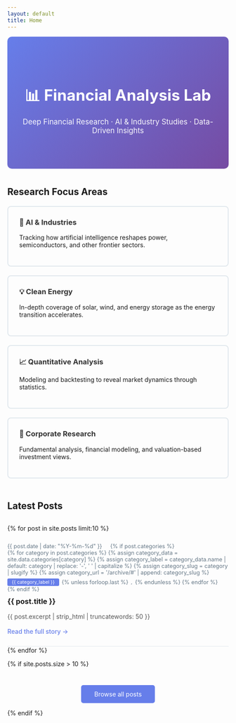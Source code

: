 ```yaml
---
layout: default
title: Home
---
```


<div class="home">
  <div class="hero-section">
    <h1>📊 Financial Analysis Lab</h1>
    <p class="lead">Deep Financial Research · AI & Industry Studies · Data-Driven Insights</p>
  </div>

  <div class="intro-section">
    <h2>Research Focus Areas</h2>
    <div class="research-areas">
      <div class="area-card">
        <h3>🤖 AI & Industries</h3>
        <p>Tracking how artificial intelligence reshapes power, semiconductors, and other frontier sectors.</p>
      </div>
      <div class="area-card">
        <h3>💡 Clean Energy</h3>
        <p>In-depth coverage of solar, wind, and energy storage as the energy transition accelerates.</p>
      </div>
      <div class="area-card">
        <h3>📈 Quantitative Analysis</h3>
        <p>Modeling and backtesting to reveal market dynamics through statistics.</p>
      </div>
      <div class="area-card">
        <h3>🏢 Corporate Research</h3>
        <p>Fundamental analysis, financial modeling, and valuation-based investment views.</p>
      </div>
    </div>
  </div>

  <h2>Latest Posts</h2>

  <div class="post-list">
    {% for post in site.posts limit:10 %}
      <article class="post-item">
        <div class="post-meta">
          <span class="post-date">{{ post.date | date: "%Y-%m-%d" }}</span>
          {% if post.categories %}
            <span class="post-categories">
              {% for category in post.categories %}
                {% assign category_data = site.data.categories[category] %}
                {% assign category_label = category_data.name | default: category | replace: '-', ' ' | capitalize %}
                {% assign category_slug = category | slugify %}
                {% assign category_url = '/archive/#' | append: category_slug %}
                <a class="post-category" href="{{ category_url | relative_url }}">{{ category_label }}</a>{% unless forloop.last %}<span class="category-separator">, </span>{% endunless %}
              {% endfor %}
            </span>
          {% endif %}
        </div>
        <h3>
          <a href="{{ post.url | relative_url }}">{{ post.title }}</a>
        </h3>
        <p class="post-excerpt">{{ post.excerpt | strip_html | truncatewords: 50 }}</p>
        <a href="{{ post.url | relative_url }}" class="read-more">Read the full story →</a>
      </article>
    {% endfor %}
  </div>

  {% if site.posts.size > 10 %}
    <p class="text-center">
      <a href="{{ '/archive' | relative_url }}" class="button">Browse all posts</a>
    </p>
  {% endif %}
</div>

<style>
  .hero-section {
    text-align: center;
    padding: 60px 20px;
    background: linear-gradient(135deg, #667eea 0%, #764ba2 100%);
    color: white;
    border-radius: 10px;
    margin-bottom: 40px;
  }

  .hero-section h1 {
    font-size: 2.5em;
    margin-bottom: 10px;
  }

  .lead {
    font-size: 1.2em;
    opacity: 0.95;
  }

  .intro-section {
    margin-bottom: 50px;
  }

  .research-areas {
    display: grid;
    grid-template-columns: repeat(auto-fit, minmax(250px, 1fr));
    gap: 20px;
    margin-top: 20px;
  }

  .area-card {
    padding: 25px;
    border: 2px solid #e1e8ed;
    border-radius: 8px;
    transition: all 0.3s ease;
  }

  .area-card:hover {
    border-color: #667eea;
    box-shadow: 0 5px 15px rgba(102, 126, 234, 0.2);
    transform: translateY(-5px);
  }

  .area-card h3 {
    margin-top: 0;
    color: #333;
  }

  .post-list {
    margin-top: 30px;
  }

  .post-item {
    padding: 25px 0;
    border-bottom: 1px solid #e1e8ed;
  }

  .post-meta {
    font-size: 0.9em;
    color: #657786;
    margin-bottom: 10px;
  }

  .post-date {
    margin-right: 15px;
  }

  .post-categories {
    display: inline-flex;
    flex-wrap: wrap;
    gap: 6px;
    align-items: center;
  }

  .post-category {
    display: inline-block;
    background: #667eea;
    color: white;
    padding: 2px 10px;
    border-radius: 3px;
    font-size: 0.85em;
    text-decoration: none;
  }

  .post-category:hover {
    background: #4a60c5;
  }

  .category-separator {
    color: #657786;
    font-size: 0.85em;
  }

  .post-item h3 {
    margin: 10px 0;
  }

  .post-item h3 a {
    color: #1a1a1a;
    text-decoration: none;
  }

  .post-item h3 a:hover {
    color: #667eea;
  }

  .post-excerpt {
    color: #555;
    line-height: 1.6;
  }

  .read-more {
    color: #667eea;
    text-decoration: none;
    font-weight: 500;
  }

  .read-more:hover {
    text-decoration: underline;
  }

  .text-center {
    text-align: center;
    margin-top: 40px;
  }

  .button {
    display: inline-block;
    padding: 12px 30px;
    background: #667eea;
    color: white;
    text-decoration: none;
    border-radius: 5px;
    transition: background 0.3s ease;
  }

  .button:hover {
    background: #5568d3;
  }
</style>
